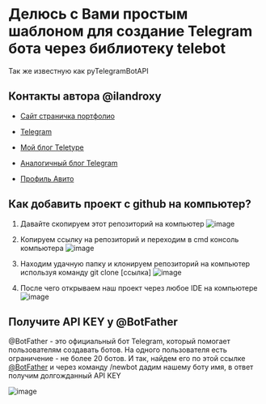 
<h1>Делюсь с Вами простым шаблоном для создание Telegram бота через библиотеку telebot</h1>
Так же известную как pyTelegramBotAPI


<h2>Контакты автора @ilandroxy</h2>

* [Сайт страничка портфолио](https://ilandroxxy.github.io/)

* [Telegram](http://t.me/ilandroxy)

* [Мой блог Teletype](https://teletype.in/@ilandroxy)

* [Аналогичный блог Telegram]()

* [Профиль Авито](http://www.avito.ru/user/590293c00d3ab79d83e929a6731df164/profile?src=sharing)





<h2>Как добавить проект с github на компьютер?</h2>

1. Давайте скопируем этот репозиторий на компьютер
![image](https://user-images.githubusercontent.com/47958240/205359429-cae1fd11-c1b0-4f33-9f5d-9a9ad16b7335.png)


2. Копируем ссылку на репозиторий и переходим в cmd консоль компьютера
![image](https://user-images.githubusercontent.com/47958240/205359465-cb10fdfc-8139-4cdc-bd1d-d6ceba9cb262.png)


3. Находим удачную папку и клонируем репозиторий на компьютер используя команду git clone [ссылка]
![image](https://user-images.githubusercontent.com/47958240/205359602-2bec1fd4-26f8-43e8-b43f-d28ccc1bd240.png)


4. После чего открываем наш проект через любое IDE на компьютере 
![image](https://user-images.githubusercontent.com/47958240/205436746-ce6034c4-930c-455b-a304-3f0cf4c91c9d.png)



<h2>Получите API KEY у @BotFather</h2>

@BotFather - это официальный бот Telegram, который помогает пользователям создавать ботов. 
На одного пользователя есть ограничение - не более 20 ботов.
И так, найдем его по этой ссылке [@BotFather](https://t.me/BotFather) 
и через команду /newbot дадим нашему боту имя, в ответ получим долгожданный API KEY

![image](https://user-images.githubusercontent.com/47958240/205437295-c707074e-7065-4c52-ad63-16571e4b6ae7.png)






